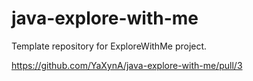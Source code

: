 # java-explore-with-me
Template repository for ExploreWithMe project.

https://github.com/YaXynA/java-explore-with-me/pull/3
